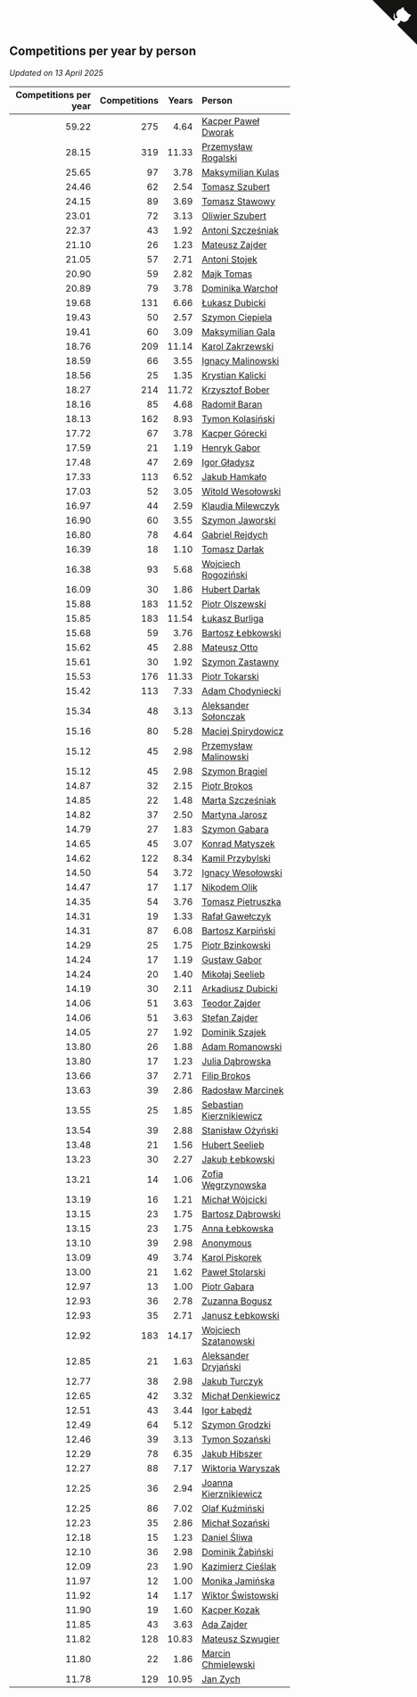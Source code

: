 ## Competitions per year by person

*Updated on 13 April 2025*

| Competitions per year | Competitions | Years | Person |
| ---: | ---: | ---: | :--- |
| 59.22 | 275 | 4.64 | [Kacper Paweł Dworak](https://www.worldcubeassociation.org/persons/2020DWOR01) |
| 28.15 | 319 | 11.33 | [Przemysław Rogalski](https://www.worldcubeassociation.org/persons/2013ROGA02) |
| 25.65 | 97 | 3.78 | [Maksymilian Kulas](https://www.worldcubeassociation.org/persons/2021KULA02) |
| 24.46 | 62 | 2.54 | [Tomasz Szubert](https://www.worldcubeassociation.org/persons/2022SZUB02) |
| 24.15 | 89 | 3.69 | [Tomasz Stawowy](https://www.worldcubeassociation.org/persons/2021STAW01) |
| 23.01 | 72 | 3.13 | [Oliwier Szubert](https://www.worldcubeassociation.org/persons/2022SZUB01) |
| 22.37 | 43 | 1.92 | [Antoni Szcześniak](https://www.worldcubeassociation.org/persons/2023SZCZ04) |
| 21.10 | 26 | 1.23 | [Mateusz Zajder](https://www.worldcubeassociation.org/persons/2024ZAJD01) |
| 21.05 | 57 | 2.71 | [Antoni Stojek](https://www.worldcubeassociation.org/persons/2022STOJ03) |
| 20.90 | 59 | 2.82 | [Majk Tomas](https://www.worldcubeassociation.org/persons/2022TOMA05) |
| 20.89 | 79 | 3.78 | [Dominika Warchoł](https://www.worldcubeassociation.org/persons/2021WARC01) |
| 19.68 | 131 | 6.66 | [Łukasz Dubicki](https://www.worldcubeassociation.org/persons/2018DUBI01) |
| 19.43 | 50 | 2.57 | [Szymon Ciepiela](https://www.worldcubeassociation.org/persons/2022CIEP01) |
| 19.41 | 60 | 3.09 | [Maksymilian Gala](https://www.worldcubeassociation.org/persons/2022GALA01) |
| 18.76 | 209 | 11.14 | [Karol Zakrzewski](https://www.worldcubeassociation.org/persons/2014ZAKR01) |
| 18.59 | 66 | 3.55 | [Ignacy Malinowski](https://www.worldcubeassociation.org/persons/2021MALI02) |
| 18.56 | 25 | 1.35 | [Krystian Kalicki](https://www.worldcubeassociation.org/persons/2023KALI10) |
| 18.27 | 214 | 11.72 | [Krzysztof Bober](https://www.worldcubeassociation.org/persons/2013BOBE01) |
| 18.16 | 85 | 4.68 | [Radomił Baran](https://www.worldcubeassociation.org/persons/2020BARA02) |
| 18.13 | 162 | 8.93 | [Tymon Kolasiński](https://www.worldcubeassociation.org/persons/2016KOLA02) |
| 17.72 | 67 | 3.78 | [Kacper Górecki](https://www.worldcubeassociation.org/persons/2021GORE01) |
| 17.59 | 21 | 1.19 | [Henryk Gabor](https://www.worldcubeassociation.org/persons/2024GABO02) |
| 17.48 | 47 | 2.69 | [Igor Gładysz](https://www.worldcubeassociation.org/persons/2022GLAD01) |
| 17.33 | 113 | 6.52 | [Jakub Hamkało](https://www.worldcubeassociation.org/persons/2018HAMK01) |
| 17.03 | 52 | 3.05 | [Witold Wesołowski](https://www.worldcubeassociation.org/persons/2022WESO01) |
| 16.97 | 44 | 2.59 | [Klaudia Milewczyk](https://www.worldcubeassociation.org/persons/2022MILE05) |
| 16.90 | 60 | 3.55 | [Szymon Jaworski](https://www.worldcubeassociation.org/persons/2021JAWO01) |
| 16.80 | 78 | 4.64 | [Gabriel Rejdych](https://www.worldcubeassociation.org/persons/2020REJD01) |
| 16.39 | 18 | 1.10 | [Tomasz Darłak](https://www.worldcubeassociation.org/persons/2024DARL01) |
| 16.38 | 93 | 5.68 | [Wojciech Rogoziński](https://www.worldcubeassociation.org/persons/2019ROGO04) |
| 16.09 | 30 | 1.86 | [Hubert Darłak](https://www.worldcubeassociation.org/persons/2023DARL03) |
| 15.88 | 183 | 11.52 | [Piotr Olszewski](https://www.worldcubeassociation.org/persons/2013OLSZ02) |
| 15.85 | 183 | 11.54 | [Łukasz Burliga](https://www.worldcubeassociation.org/persons/2013BURL01) |
| 15.68 | 59 | 3.76 | [Bartosz Łebkowski](https://www.worldcubeassociation.org/persons/2021LEBK01) |
| 15.62 | 45 | 2.88 | [Mateusz Otto](https://www.worldcubeassociation.org/persons/2022OTTO01) |
| 15.61 | 30 | 1.92 | [Szymon Zastawny](https://www.worldcubeassociation.org/persons/2023ZAST01) |
| 15.53 | 176 | 11.33 | [Piotr Tokarski](https://www.worldcubeassociation.org/persons/2013TOKA01) |
| 15.42 | 113 | 7.33 | [Adam Chodyniecki](https://www.worldcubeassociation.org/persons/2017CHOD02) |
| 15.34 | 48 | 3.13 | [Aleksander Sołonczak](https://www.worldcubeassociation.org/persons/2022SOLO01) |
| 15.16 | 80 | 5.28 | [Maciej Spirydowicz](https://www.worldcubeassociation.org/persons/2020SPIR01) |
| 15.12 | 45 | 2.98 | [Przemysław Malinowski](https://www.worldcubeassociation.org/persons/2022MALI01) |
| 15.12 | 45 | 2.98 | [Szymon Brągiel](https://www.worldcubeassociation.org/persons/2022BRAG03) |
| 14.87 | 32 | 2.15 | [Piotr Brokos](https://www.worldcubeassociation.org/persons/2023BROK01) |
| 14.85 | 22 | 1.48 | [Marta Szcześniak](https://www.worldcubeassociation.org/persons/2023SZCZ07) |
| 14.82 | 37 | 2.50 | [Martyna Jarosz](https://www.worldcubeassociation.org/persons/2022JARO01) |
| 14.79 | 27 | 1.83 | [Szymon Gabara](https://www.worldcubeassociation.org/persons/2023GABA01) |
| 14.65 | 45 | 3.07 | [Konrad Matyszek](https://www.worldcubeassociation.org/persons/2022MATY02) |
| 14.62 | 122 | 8.34 | [Kamil Przybylski](https://www.worldcubeassociation.org/persons/2016PRZY01) |
| 14.50 | 54 | 3.72 | [Ignacy Wesołowski](https://www.worldcubeassociation.org/persons/2021WESO01) |
| 14.47 | 17 | 1.17 | [Nikodem Olik](https://www.worldcubeassociation.org/persons/2024OLIK01) |
| 14.35 | 54 | 3.76 | [Tomasz Pietruszka](https://www.worldcubeassociation.org/persons/2021PIET01) |
| 14.31 | 19 | 1.33 | [Rafał Gawełczyk](https://www.worldcubeassociation.org/persons/2023GAWE01) |
| 14.31 | 87 | 6.08 | [Bartosz Karpiński](https://www.worldcubeassociation.org/persons/2019KARP03) |
| 14.29 | 25 | 1.75 | [Piotr Bzinkowski](https://www.worldcubeassociation.org/persons/2023BZIN01) |
| 14.24 | 17 | 1.19 | [Gustaw Gabor](https://www.worldcubeassociation.org/persons/2024GABO01) |
| 14.24 | 20 | 1.40 | [Mikołaj Seelieb](https://www.worldcubeassociation.org/persons/2023SEEL04) |
| 14.19 | 30 | 2.11 | [Arkadiusz Dubicki](https://www.worldcubeassociation.org/persons/2023DUBI01) |
| 14.06 | 51 | 3.63 | [Teodor Zajder](https://www.worldcubeassociation.org/persons/2021ZAJD03) |
| 14.06 | 51 | 3.63 | [Stefan Zajder](https://www.worldcubeassociation.org/persons/2021ZAJD02) |
| 14.05 | 27 | 1.92 | [Dominik Szajek](https://www.worldcubeassociation.org/persons/2023SZAJ01) |
| 13.80 | 26 | 1.88 | [Adam Romanowski](https://www.worldcubeassociation.org/persons/2023ROMA10) |
| 13.80 | 17 | 1.23 | [Julia Dąbrowska](https://www.worldcubeassociation.org/persons/2024DABR01) |
| 13.66 | 37 | 2.71 | [Filip Brokos](https://www.worldcubeassociation.org/persons/2022BROK03) |
| 13.63 | 39 | 2.86 | [Radosław Marcinek](https://www.worldcubeassociation.org/persons/2022MARC05) |
| 13.55 | 25 | 1.85 | [Sebastian Kierznikiewicz](https://www.worldcubeassociation.org/persons/2023KIER02) |
| 13.54 | 39 | 2.88 | [Stanisław Ożyński](https://www.worldcubeassociation.org/persons/2022OZYN01) |
| 13.48 | 21 | 1.56 | [Hubert Seelieb](https://www.worldcubeassociation.org/persons/2023SEEL02) |
| 13.23 | 30 | 2.27 | [Jakub Łebkowski](https://www.worldcubeassociation.org/persons/2023LEBK01) |
| 13.21 | 14 | 1.06 | [Zofia Węgrzynowska](https://www.worldcubeassociation.org/persons/2024WEGR01) |
| 13.19 | 16 | 1.21 | [Michał Wójcicki](https://www.worldcubeassociation.org/persons/2024WOJC01) |
| 13.15 | 23 | 1.75 | [Bartosz Dąbrowski](https://www.worldcubeassociation.org/persons/2023DABR07) |
| 13.15 | 23 | 1.75 | [Anna Łebkowska](https://www.worldcubeassociation.org/persons/2023LEBK04) |
| 13.10 | 39 | 2.98 | [Anonymous](https://www.worldcubeassociation.org/persons/2022ANON03) |
| 13.09 | 49 | 3.74 | [Karol Piskorek](https://www.worldcubeassociation.org/persons/2021PISK01) |
| 13.00 | 21 | 1.62 | [Paweł Stolarski](https://www.worldcubeassociation.org/persons/2023STOL04) |
| 12.97 | 13 | 1.00 | [Piotr Gabara](https://www.worldcubeassociation.org/persons/2024GABA02) |
| 12.93 | 36 | 2.78 | [Zuzanna Bogusz](https://www.worldcubeassociation.org/persons/2022BOGU01) |
| 12.93 | 35 | 2.71 | [Janusz Łebkowski](https://www.worldcubeassociation.org/persons/2022LEBK01) |
| 12.92 | 183 | 14.17 | [Wojciech Szatanowski](https://www.worldcubeassociation.org/persons/2011SZAT01) |
| 12.85 | 21 | 1.63 | [Aleksander Dryjański](https://www.worldcubeassociation.org/persons/2023DRYJ01) |
| 12.77 | 38 | 2.98 | [Jakub Turczyk](https://www.worldcubeassociation.org/persons/2022TURC02) |
| 12.65 | 42 | 3.32 | [Michał Denkiewicz](https://www.worldcubeassociation.org/persons/2021DENK01) |
| 12.51 | 43 | 3.44 | [Igor Łabędź](https://www.worldcubeassociation.org/persons/2021LABE01) |
| 12.49 | 64 | 5.12 | [Szymon Grodzki](https://www.worldcubeassociation.org/persons/2020GROD01) |
| 12.46 | 39 | 3.13 | [Tymon Sozański](https://www.worldcubeassociation.org/persons/2022SOZA01) |
| 12.29 | 78 | 6.35 | [Jakub Hibszer](https://www.worldcubeassociation.org/persons/2018HIBS01) |
| 12.27 | 88 | 7.17 | [Wiktoria Waryszak](https://www.worldcubeassociation.org/persons/2018WARY01) |
| 12.25 | 36 | 2.94 | [Joanna Kierznikiewicz](https://www.worldcubeassociation.org/persons/2022KIER01) |
| 12.25 | 86 | 7.02 | [Olaf Kuźmiński](https://www.worldcubeassociation.org/persons/2018KUZM02) |
| 12.23 | 35 | 2.86 | [Michał Sozański](https://www.worldcubeassociation.org/persons/2022SOZA02) |
| 12.18 | 15 | 1.23 | [Daniel Śliwa](https://www.worldcubeassociation.org/persons/2024SLIW01) |
| 12.10 | 36 | 2.98 | [Dominik Żabiński](https://www.worldcubeassociation.org/persons/2022ZABI01) |
| 12.09 | 23 | 1.90 | [Kazimierz Cieślak](https://www.worldcubeassociation.org/persons/2023CIES01) |
| 11.97 | 12 | 1.00 | [Monika Jamińska](https://www.worldcubeassociation.org/persons/2024JAMI01) |
| 11.92 | 14 | 1.17 | [Wiktor Świstowski](https://www.worldcubeassociation.org/persons/2024SWIS01) |
| 11.90 | 19 | 1.60 | [Kacper Kozak](https://www.worldcubeassociation.org/persons/2023KOZA05) |
| 11.85 | 43 | 3.63 | [Ada Zajder](https://www.worldcubeassociation.org/persons/2021ZAJD01) |
| 11.82 | 128 | 10.83 | [Mateusz Szwugier](https://www.worldcubeassociation.org/persons/2014SZWU01) |
| 11.80 | 22 | 1.86 | [Marcin Chmielewski](https://www.worldcubeassociation.org/persons/2023CHMI01) |
| 11.78 | 129 | 10.95 | [Jan Zych](https://www.worldcubeassociation.org/persons/2014ZYCH01) |


<a href="https://github.com/maxidragon/wca_statistics_pl" class="github-corner" aria-label="View source on Github"><svg width="80" height="80" viewBox="0 0 250 250" style="fill:#151513; color:#fff; position: absolute; top: 0; border: 0; right: 0;" aria-hidden="true"><path d="M0,0 L115,115 L130,115 L142,142 L250,250 L250,0 Z"></path><path d="M128.3,109.0 C113.8,99.7 119.0,89.6 119.0,89.6 C122.0,82.7 120.5,78.6 120.5,78.6 C119.2,72.0 123.4,76.3 123.4,76.3 C127.3,80.9 125.5,87.3 125.5,87.3 C122.9,97.6 130.6,101.9 134.4,103.2" fill="currentColor" style="transform-origin: 130px 106px;" class="octo-arm"></path><path d="M115.0,115.0 C114.9,115.1 118.7,116.5 119.8,115.4 L133.7,101.6 C136.9,99.2 139.9,98.4 142.2,98.6 C133.8,88.0 127.5,74.4 143.8,58.0 C148.5,53.4 154.0,51.2 159.7,51.0 C160.3,49.4 163.2,43.6 171.4,40.1 C171.4,40.1 176.1,42.5 178.8,56.2 C183.1,58.6 187.2,61.8 190.9,65.4 C194.5,69.0 197.7,73.2 200.1,77.6 C213.8,80.2 216.3,84.9 216.3,84.9 C212.7,93.1 206.9,96.0 205.4,96.6 C205.1,102.4 203.0,107.8 198.3,112.5 C181.9,128.9 168.3,122.5 157.7,114.1 C157.9,116.9 156.7,120.9 152.7,124.9 L141.0,136.5 C139.8,137.7 141.6,141.9 141.8,141.8 Z" fill="currentColor" class="octo-body"></path></svg></a><style>.github-corner:hover .octo-arm{animation:octocat-wave 560ms ease-in-out}@keyframes octocat-wave{0%,100%{transform:rotate(0)}20%,60%{transform:rotate(-25deg)}40%,80%{transform:rotate(10deg)}}@media (max-width:500px){.github-corner:hover .octo-arm{animation:none}.github-corner .octo-arm{animation:octocat-wave 560ms ease-in-out}}</style>
